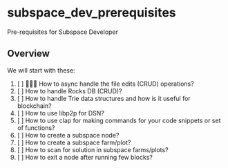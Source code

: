 # subspace_dev_prerequisites

Pre-requisites for Subspace Developer

## Overview

We will start with these:

1. [ ] 🧑🏻‍💻 How to async handle the file edits (CRUD) operations?
2. [ ] How to handle Rocks DB (CRUD)?
3. [ ] How to handle Trie data structures and how is it useful for blockchain?
4. [ ] How to use libp2p for DSN?
5. [ ] How to use clap for making commands for your code snippets or set of functions?
6. [ ] How to create a subspace node?
7. [ ] How to create a subspace farm/plot?
8. [ ] How to scan for solution in subspace farms/plots?
9. [ ] How to exit a node after running few blocks?
